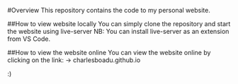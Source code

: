 #Overview
This repository contains the code to my personal website. 

##How to view website locally
You can simply clone the repository and start the website using live-server 
NB: You can install live-server as an extension from VS Code.

##How to view the website online
You can view the website online by clicking on the link: -> charlesboadu.github.io

:)



